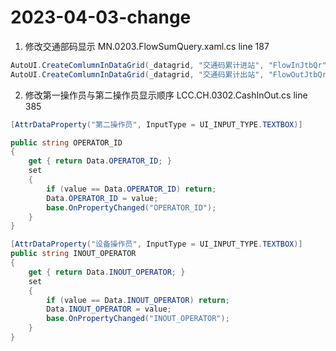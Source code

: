# 2023-04-03-change

1. 修改交通部码显示
MN.0203.FlowSumQuery.xaml.cs line 187
```c#
AutoUI.CreateComlumnInDataGrid(_datagrid, "交通码累计进站", "FlowInJtbQr");
AutoUI.CreateComlumnInDataGrid(_datagrid, "交通码累计出站", "FlowOutJtbQr");
```
2. 修改第一操作员与第二操作员显示顺序
LCC.CH.0302.CashInOut.cs line 385
```c#
[AttrDataProperty("第二操作员", InputType = UI_INPUT_TYPE.TEXTBOX)]

public string OPERATOR_ID
{
    get { return Data.OPERATOR_ID; }
    set
    {
        if (value == Data.OPERATOR_ID) return;
        Data.OPERATOR_ID = value;
        base.OnPropertyChanged("OPERATOR_ID");
    }
}

[AttrDataProperty("设备操作员", InputType = UI_INPUT_TYPE.TEXTBOX)]
public string INOUT_OPERATOR
{
    get { return Data.INOUT_OPERATOR; }
    set
    {
        if (value == Data.INOUT_OPERATOR) return;
        Data.INOUT_OPERATOR = value;
        base.OnPropertyChanged("INOUT_OPERATOR");
    }
}
```